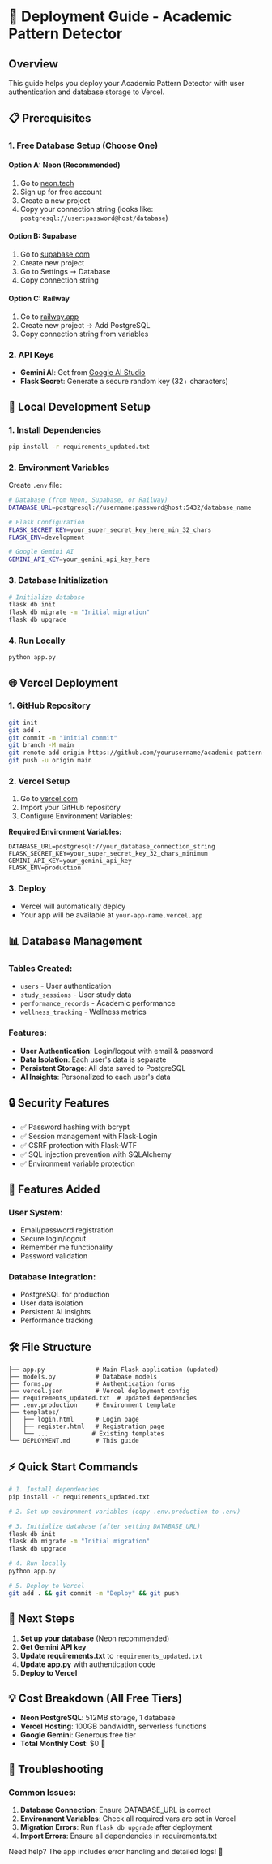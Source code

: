 # 🚀 Deployment Guide - Academic Pattern Detector

## Overview
This guide helps you deploy your Academic Pattern Detector with user authentication and database storage to Vercel.

## 📋 Prerequisites

### 1. Free Database Setup (Choose One)

#### Option A: Neon (Recommended)
1. Go to [neon.tech](https://neon.tech)
2. Sign up for free account
3. Create a new project
4. Copy your connection string (looks like: `postgresql://user:password@host/database`)

#### Option B: Supabase
1. Go to [supabase.com](https://supabase.com)
2. Create new project
3. Go to Settings → Database
4. Copy connection string

#### Option C: Railway
1. Go to [railway.app](https://railway.app)
2. Create new project → Add PostgreSQL
3. Copy connection string from variables

### 2. API Keys
- **Gemini AI**: Get from [Google AI Studio](https://makersuite.google.com/app/apikey)
- **Flask Secret**: Generate a secure random key (32+ characters)

## 🔧 Local Development Setup

### 1. Install Dependencies
```bash
pip install -r requirements_updated.txt
```

### 2. Environment Variables
Create `.env` file:
```bash
# Database (from Neon, Supabase, or Railway)
DATABASE_URL=postgresql://username:password@host:5432/database_name

# Flask Configuration
FLASK_SECRET_KEY=your_super_secret_key_here_min_32_chars
FLASK_ENV=development

# Google Gemini AI
GEMINI_API_KEY=your_gemini_api_key_here
```

### 3. Database Initialization
```bash
# Initialize database
flask db init
flask db migrate -m "Initial migration"
flask db upgrade
```

### 4. Run Locally
```bash
python app.py
```

## 🌐 Vercel Deployment

### 1. GitHub Repository
```bash
git init
git add .
git commit -m "Initial commit"
git branch -M main
git remote add origin https://github.com/yourusername/academic-pattern-detector.git
git push -u origin main
```

### 2. Vercel Setup
1. Go to [vercel.com](https://vercel.com)
2. Import your GitHub repository
3. Configure Environment Variables:

**Required Environment Variables:**
```
DATABASE_URL=postgresql://your_database_connection_string
FLASK_SECRET_KEY=your_super_secret_key_32_chars_minimum
GEMINI_API_KEY=your_gemini_api_key
FLASK_ENV=production
```

### 3. Deploy
- Vercel will automatically deploy
- Your app will be available at `your-app-name.vercel.app`

## 📊 Database Management

### Tables Created:
- `users` - User authentication
- `study_sessions` - User study data
- `performance_records` - Academic performance
- `wellness_tracking` - Wellness metrics

### Features:
- **User Authentication**: Login/logout with email & password
- **Data Isolation**: Each user's data is separate
- **Persistent Storage**: All data saved to PostgreSQL
- **AI Insights**: Personalized to each user's data

## 🔒 Security Features

- ✅ Password hashing with bcrypt
- ✅ Session management with Flask-Login
- ✅ CSRF protection with Flask-WTF
- ✅ SQL injection prevention with SQLAlchemy
- ✅ Environment variable protection

## 📱 Features Added

### User System:
- Email/password registration
- Secure login/logout
- Remember me functionality
- Password validation

### Database Integration:
- PostgreSQL for production
- User data isolation
- Persistent AI insights
- Performance tracking

## 🛠️ File Structure
```
├── app.py              # Main Flask application (updated)
├── models.py           # Database models
├── forms.py            # Authentication forms
├── vercel.json         # Vercel deployment config
├── requirements_updated.txt  # Updated dependencies
├── .env.production     # Environment template
├── templates/
│   ├── login.html      # Login page
│   ├── register.html   # Registration page
│   └── ...            # Existing templates
└── DEPLOYMENT.md       # This guide
```

## ⚡ Quick Start Commands

```bash
# 1. Install dependencies
pip install -r requirements_updated.txt

# 2. Set up environment variables (copy .env.production to .env)

# 3. Initialize database (after setting DATABASE_URL)
flask db init
flask db migrate -m "Initial migration"
flask db upgrade

# 4. Run locally
python app.py

# 5. Deploy to Vercel
git add . && git commit -m "Deploy" && git push
```

## 🎯 Next Steps

1. **Set up your database** (Neon recommended)
2. **Get Gemini API key**
3. **Update requirements.txt** to `requirements_updated.txt`
4. **Update app.py** with authentication code
5. **Deploy to Vercel**

## 💡 Cost Breakdown (All Free Tiers)

- **Neon PostgreSQL**: 512MB storage, 1 database
- **Vercel Hosting**: 100GB bandwidth, serverless functions
- **Google Gemini**: Generous free tier
- **Total Monthly Cost**: $0 🎉

## 🔧 Troubleshooting

### Common Issues:
1. **Database Connection**: Ensure DATABASE_URL is correct
2. **Environment Variables**: Check all required vars are set in Vercel
3. **Migration Errors**: Run `flask db upgrade` after deployment
4. **Import Errors**: Ensure all dependencies in requirements.txt

Need help? The app includes error handling and detailed logs! 🚀
